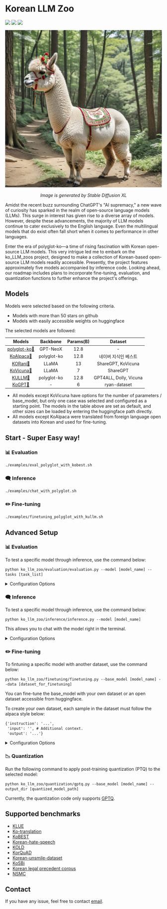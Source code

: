 
# Korean LLM Zoo
![](https://img.shields.io/badge/OS-Linux-yellow.svg)
![](https://img.shields.io/badge/Language-Python-{green}.svg)
![](https://img.shields.io/npm/l/express.svg)

<p align="center">
  <img src="./assets/ko-alpaca_from_SDXL.png">
  <div align="center"> <i>Image is generated by Stable Diffusion XL</i> </div>
</p>


Amidst the recent buzz surrounding ChatGPT's "AI supremacy," a new wave of curiosity has sparked in the realm of open-source language models (LLMs). This surge in interest has given rise to a diverse array of models. However, despite these advancements, the majority of LLM models continue to cater exclusively to the English language. Even the multilingual models that do exist often fall short when it comes to performance in other languages.

Enter the era of polyglot-ko—a time of rising fascination with Korean open-source LLM models. This very intrigue led me to embark on the ko_LLM_zoos project, designed to make a collection of Korean-based open-source LLM models readily accessible. Presently, the project features approximately five models accompanied by inference code. Looking ahead, our roadmap includes plans to incorporate fine-tuning, evaluation, and quantization functions to further enhance the project's offerings.

## Models

Models were selected based on the following criteria.

- Models with more than 50 stars on github
- Models with easily accessible weights on huggingface

The selected models are followed:

| Models | Backbone | Params(B) | Dataset |
|:--------:|:--------:|:-------:|:--------------------:|
|[polyglot-ko](https://github.com/EleutherAI/polyglot)[🤗](https://huggingface.co/EleutherAI/polyglot-ko-12.8b)|GPT-NeoX|12.8|-|
|[KoAlpaca](https://github.com/Beomi/KoAlpaca)[🤗](https://huggingface.co/beomi/KoAlpaca-Polyglot-12.8B)|polyglot-ko|12.8|네이버 지식인 베스트|
|[KORani](https://github.com/krafton-ai/KORani)[🤗](https://huggingface.co/KRAFTON/KORani-v3-13B)|LLaMA|13|ShareGPT, KoVicuna|
|[KoVicuna](https://github.com/melodysdreamj/KoVicuna)[🤗](https://huggingface.co/junelee/ko_vicuna_7b)|LLaMA|7|ShareGPT|
|[KULLM](https://github.com/nlpai-lab/KULLM)[🤗](https://huggingface.co/nlpai-lab/kullm-polyglot-12.8b-v2)|polyglot-ko|12.8|GPT4ALL, Dolly, Vicuna|
|[KoGPT](https://github.com/kakaobrain/kogpt)[🤗](https://huggingface.co/kakaobrain/kogpt)|-|6|ryan-dataset|

- All models except KoVicuna have options for the number of parameters / base_model, but only one case was selected and configured as a starting point.
The models in the table above are set as default, and other sizes can be loaded by entering the huggingface path directly.
- All models except KoAlpaca were translated from foreign language open datasets into Korean and used for fine-tuning.


## Start - Super Easy way!
### 📊 Evaluation
```bash
./examples/eval_polyglot_with_kobest.sh
```

### 🗨️ Inference
```bash
./examples/chat_with_polyglot.sh
```

### ✏️ Fine-tuning

```bash
./examples/finetuning_polyglot_with_kullm.sh
```


## Advanced Setup
### 📊 Evaluation
To test a specific model through inference, use the command below:

```
python ko_llm_zoo/evaluation/evaluation.py --model [model_name] --tasks [task_list]
```

<details>
<summary>Configuration Options</summary>
<div markdown="1">

```
usage: evaluation.py [-h] --model MODEL
                     [--tasks {kold_level_a,kold_level_b,klue_sts,klue_ynat,klue_nli,klue_mrc,nsmc,korquad,kobest_boolq,kobest_copa,kobest_wic,kobest_hellaswag,kobest_sentineg,ko_en_translation,en_ko_translation,korunsmile,kohatespeech,kohatespeech_gen_bias,kohatespeech_apeach,kolegal_legalcase,kolegal_civilcase,kolegal_criminalcase,kosbi} [{kold_level_a,kold_level_b,klue_sts,klue_ynat,klue_nli,klue_mrc,nsmc,korquad,kobest_boolq,kobest_copa,kobest_wic,kobest_hellaswag,kobest_sentineg,ko_en_translation,en_ko_translation,korunsmile,kohatespeech,kohatespeech_gen_bias,kohatespeech_apeach,kolegal_legalcase,kolegal_civilcase,kolegal_criminalcase,kosbi} ...]]
                     [--provide_description] [--num_fewshot NUM_FEWSHOT] [--batch_size BATCH_SIZE] [--max_batch_size MAX_BATCH_SIZE]
                     [--use_gpu USE_GPU] [--limit LIMIT] [--data_sampling DATA_SAMPLING] [--no_cache]
                     [--description_dict_path DESCRIPTION_DICT_PATH] [--check_integrity] [--write_out] [--output_path OUTPUT_PATH]

options:
  -h, --help            show this help message and exit
  --model MODEL         choose one model from [polygolot-ko, ko-alpaca, kullm, korani-v3, kovicuna, kogpt] or use saved path
  --tasks {kold_level_a,kold_level_b,klue_sts,klue_ynat,klue_nli,klue_mrc,nsmc,korquad,kobest_boolq,kobest_copa,kobest_wic,kobest_hellaswag,kobest_sentineg,ko_en_translation,en_ko_translation,korunsmile,kohatespeech,kohatespeech_gen_bias,kohatespeech_apeach,kolegal_legalcase,kolegal_civilcase,kolegal_criminalcase,kosbi} [{kold_level_a,kold_level_b,klue_sts,klue_ynat,klue_nli,klue_mrc,nsmc,korquad,kobest_boolq,kobest_copa,kobest_wic,kobest_hellaswag,kobest_sentineg,ko_en_translation,en_ko_translation,korunsmile,kohatespeech,kohatespeech_gen_bias,kohatespeech_apeach,kolegal_legalcase,kolegal_civilcase,kolegal_criminalcase,kosbi} ...]
  --provide_description
  --num_fewshot NUM_FEWSHOT
  --batch_size BATCH_SIZE
  --max_batch_size MAX_BATCH_SIZE
                        Maximal batch size to try with --batch_size auto
  --use_gpu USE_GPU     The number of GPUs to use. If you want to use 0 and 1, enter '0, 1'
  --limit LIMIT         Limit the number of examples per task. If <1, limit is a percentage of the total number of examples.
  --data_sampling DATA_SAMPLING
  --no_cache
  --description_dict_path DESCRIPTION_DICT_PATH
  --check_integrity
  --write_out
  --output_path OUTPUT_PATH
```
</div>
</details>


### 🗨️ Inference
To test a specific model through inference, use the command below:

```
python ko_llm_zoo/inference/inference.py --model [model_name]
```
This allows you to chat with the model right in the terminal.

<details>
<summary>Configuration Options</summary>
<div markdown="1">

```
usage: inference.py [-h] --model MODEL [--max_new_token MAX_NEW_TOKEN] [--temp TEMP] [--top_p TOP_P] [--use_gradio] [--stream]
                    [--use_gpu USE_GPU] [--quant {gptq,int8,fp4,nf4,nf4-dq,np4-dq-comp_bf16}] [--gptq_weights GPTQ_WEIGHTS]

options:
  -h, --help            show this help message and exit
  --model MODEL         choose one model from [polygolot-ko, ko-alpaca, kullm, korani-v3, kovicuna, kogpt] or use saved path
  --max_new_token MAX_NEW_TOKEN
                        The maximum numbers of tokens to generate, ignoring the number of tokens in the prompt
  --temp TEMP           A value used to modulate the next token probabilities. Higher values increase randomness.
  --top_p TOP_P         A value that controls the determinism with which the model generates responses. Higher values increase the
                        diversity of responses.
  --use_gradio          Use gradio for chat UI
  --stream              Use streaming for chat
  --use_gpu USE_GPU     The number of GPUs to use. If you want to use 0 and 1, enter '0, 1'
  --quant {gptq,int8,fp4,nf4,nf4-dq,np4-dq-comp_bf16}
                        Chosse quantization method. Note that the 'gptq' option must be preceded by quantization.py and use the stored
                        weights
  --gptq_weights GPTQ_WEIGHTS
                        The path where the model weight quantized via GPTQ is stored. If not specified, the gptq model will not be
                        available.
```

</div>
</details>

### ✏️ Fine-tuning
To fintuning a specific model with another dataset, use the command below:

```
python ko_llm_zoo/finetuning/finetuning.py --base_model [model_name] --data [dataset_for_finetuning]
```
You can fine-tune the base_model with your own dataset or an open dataset accessible from huggingface.

To create your own dataset, each sample in the dataset must follow the alpaca style below:
```
{'instruction': '...',
 'input': '', # Additional context. 
 'output': '...'}
```

<details>
<summary>Configuration Options</summary>
<div markdown="1">

```
usage: finetuning.py [-h] [--model MODEL] --data DATA [--output_dir OUTPUT_DIR] [--use_gpu USE_GPU] [--batch_size BATCH_SIZE]
                     [--num_epochs NUM_EPOCHS] [--learning_rate LEARNING_RATE] [--cutoff_len CUTOFF_LEN]
                     [--resume_from_checkpoint RESUME_FROM_CHECKPOINT] [--val_set_size VAL_SET_SIZE] [--eval_steps EVAL_STEPS]
                     [--finetuning_method FINETUNING_METHOD] [--lora_r LORA_R] [--lora_alpha LORA_ALPHA] [--lora_dropout LORA_DROPOUT]
                     [--lora_target_modules LORA_TARGET_MODULES] [--train_on_inputs TRAIN_ON_INPUTS] [--group_by_length GROUP_BY_LENGTH]
                     [--padding_side PADDING_SIDE] [--wandb_project WANDB_PROJECT] [--wandb_run_name WANDB_RUN_NAME]
                     [--wandb_log_model WANDB_LOG_MODEL] [--wandb_watch WANDB_WATCH]

options:
  -h, --help            show this help message and exit
  --model MODEL         choose one model from [polygolot-ko, ko-alpaca, kullm, korani-v3] or use saved path. The default is 'kullm'
  --data DATA           set your dataset path. the dataset must contain the keys: instruction, input and output
  --output_dir OUTPUT_DIR
                        save path for trained model weights
  --use_gpu USE_GPU     The number of GPUs to use. If you want to use 0 and 1, enter '0, 1'
  --batch_size BATCH_SIZE
  --num_epochs NUM_EPOCHS
  --learning_rate LEARNING_RATE
  --cutoff_len CUTOFF_LEN
                        The maximum number of input tokens
  --resume_from_checkpoint RESUME_FROM_CHECKPOINT
                        Either training checkpoint or final adapter
  --val_set_size VAL_SET_SIZE
  --eval_steps EVAL_STEPS
                        Step unit to perform evaluation and checkpoint storage
  --finetuning_method FINETUNING_METHOD
                        Finetuning method. choose one of [lora, qlora]
  --lora_r LORA_R
  --lora_alpha LORA_ALPHA
  --lora_dropout LORA_DROPOUT
  --lora_target_modules LORA_TARGET_MODULES
  --train_on_inputs TRAIN_ON_INPUTS
                        If False, masks out inputs in loss
  --group_by_length GROUP_BY_LENGTH
                        Whether or not to group together samples of roughly the same length in the training dataset. If True, faster, but
                        produces an odd training loss curve
  --padding_side PADDING_SIDE
  --wandb_project WANDB_PROJECT
  --wandb_run_name WANDB_RUN_NAME
  --wandb_log_model WANDB_LOG_MODEL
                        options: false | true
  --wandb_watch WANDB_WATCH
                        Choose one of [false, gradients, all]. 'all' option may occur error: RuntimeError: 'histogram_cpu' not implemented
                        for 'Char'
```

</div>
</details>

### 📉 Quantization
Run the following command to apply post-training quantization (PTQ) to the selected model:

```
python ko_llm_zoo/quantization/gptq.py --base_model [model_name] --output_dir [quantized_model_path]
```

Currently, the quantization code only supports [GPTQ](https://arxiv.org/abs/2210.17323).

## Supported benchmarks
- [KLUE](https://klue-benchmark.com/)
- [Ko-translation](https://huggingface.co/datasets/Moo/korean-parallel-corpora)
- [KoBEST](https://huggingface.co/datasets/skt/kobest_v1)
- [Korean-hate-speech](https://github.com/kocohub/korean-hate-speech)
- [KOLD](https://github.com/boychaboy/KOLD)
- [KorQuAD](https://korquad.github.io/KorQuad%201.0/)
- [Korean-unsmile-dataset](https://github.com/smilegate-ai/korean_unsmile_dataset)
- [KoSBi](https://github.com/naver-ai/korean-safety-benchmarks)
- [Korean legal precedent corpus](https://github.com/lbox-kr/lbox-open)
- [NSMC](https://github.com/e9t/nsmc)


## Contact
If you have any issue, feel free to contact [email](mailto:asrs777@gmail.com).

